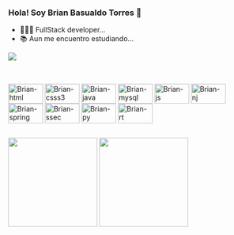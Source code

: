 ### Hola! Soy Brian Basualdo Torres 👋

- 🧑🏽‍💻 FullStack developer...
-   📚  Aun me encuentro estudiando...

<div>
<a href="https://www.linkedin.com/in/brianbasualdot" target="_blank"><img src="https://img.shields.io/badge/-LinkedIn-%230077B5?style=for-the-badge&logo=linkedin&logoColor=white" target="_blank"></a>  
</div>

##

<div style="display: inline_block"><br>
<img align="center" alt="Brian-html" height="40" width="70" src="https://img.shields.io/badge/HTML5-E34F26?style=for-the-badge&logo=html5&logoColor=white">
<img align="center" alt="Brian-csss3" height="40" width="70" src="https://img.shields.io/badge/CSS3-1572B6?style=for-the-badge&logo=css3&logoColor=white">
<img align="center" alt="Brian-java" height="40" width="70" src="https://img.shields.io/badge/Java-ED8B00?style=for-the-badge&logo=openjdk&logoColor=white">
<img align="center" alt="Brian-mysql" height="40" width="70" src="https://img.shields.io/badge/MySQL-005C84?style=for-the-badge&logo=mysql&logoColor=white">
<img align="center" alt="Brian-js" height="40" width="70" src="https://img.shields.io/badge/JavaScript-F7DF1E?style=for-the-badge&logo=javascript&logoColor=black">
<img align="center" alt="Brian-nj" height="40" width="70" src="https://img.shields.io/badge/Node.js-43853D?style=for-the-badge&logo=node.js&logoColor=white">
<img align="center" alt="Brian-spring" height="40" width="70" src="https://img.shields.io/badge/Spring-6DB33F?style=for-the-badge&logo=spring&logoColor=white">
<img align="center" alt="Brian-ssec" height="40" width="70" src="https://img.shields.io/badge/Spring_Security-6DB33F?style=for-the-badge&logo=Spring-Security&logoColor=white">
<img align="center" alt="Brian-py" height="40" width="70" src="https://img.shields.io/badge/Python-14354C?style=for-the-badge&logo=python&logoColor=white">
<img align="center" alt="Brian-rt" height="40" width="70"  src="https://img.shields.io/badge/React-20232A?style=for-the-badge&logo=react&logoColor=61DAFB">
</div>

##

<div> 
<img height="180em" src="https://github-readme-stats.vercel.app/api?username=brianbasualdot&show_icons=true&theme=cobalt"/>
<img height="180em" src="https://github-readme-stats.vercel.app/api/top-langs/?username=brianbasualdot&layout=compact=true&theme=cobalt"/>
</div>

